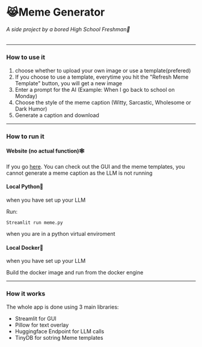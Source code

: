 # 😹Meme Generator
###### A side project by a bored High School Freshman🏫

---

### How to use it

1. choose whether to upload your own image or use a template(prefered)
2. If you choose to use a template, everytime you hit the "Refresh Meme Template" button, you will get a new image
3. Enter a prompt for the AI (Example: When I go back to school on Monday)
4. Choose the style of the meme caption (Witty, Sarcastic, Wholesome or Dark Humor)
5. Generate a caption and download

---

### How to run it

#### Website (no actual function)🕸️
If you go [here](https://meme-generator-1009835531129.us-central1.run.app/).
You can check out the GUI and the meme templates, you cannot generate a meme caption as the LLM is not running

#### Local Python🐍
when you have set up your LLM

Run:

`Streamlit run meme.py`

when you are in a python virtual enviroment

#### Local Docker🐋
when you have set up your LLM

Build the docker image and run from the docker engine


---

### How it works
The whole app is done using 3 main libraries:
* Streamlit for GUI
* Pillow for text overlay
* Huggingface Endpoint for LLM calls
* TinyDB for sotring Meme templates
